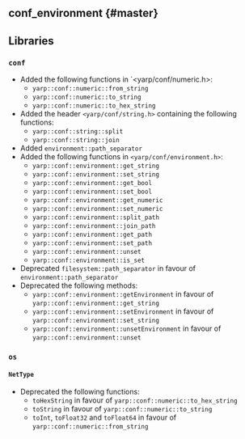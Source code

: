 conf_environment {#master}
----------------

## Libraries

### `conf`

* Added the following functions in `<yarp/conf/numeric.h>:
  * `yarp::conf::numeric::from_string`
  * `yarp::conf::numeric::to_string`
  * `yarp::conf::numeric::to_hex_string`
* Added the header `<yarp/conf/string.h>` containing the following functions:
  * `yarp::conf::string::split`
  * `yarp::conf::string::join`
* Added `environment::path_separator`
* Added the following functions in `<yarp/conf/environment.h>`:
  * `yarp::conf::environment::get_string`
  * `yarp::conf::environment::set_string`
  * `yarp::conf::environment::get_bool`
  * `yarp::conf::environment::set_bool`
  * `yarp::conf::environment::get_numeric`
  * `yarp::conf::environment::set_numeric`
  * `yarp::conf::environment::split_path`
  * `yarp::conf::environment::join_path`
  * `yarp::conf::environment::get_path`
  * `yarp::conf::environment::set_path`
  * `yarp::conf::environment::unset`
  * `yarp::conf::environment::is_set`
* Deprecated `filesystem::path_separator` in favour of
  `environment::path_separator`
* Deprecated the following methods:
  * `yarp::conf::environment::getEnvironment` in favour of
    `yarp::conf::environment::get_string`
  * `yarp::conf::environment::setEnvironment` in favour of
    `yarp::conf::environment::set_string`
  * `yarp::conf::environment::unsetEnvironment` in favour of
    `yarp::conf::environment::unset`

### `os`

#### `NetType`

* Deprecated the following functions:
  * `toHexString` in favour of `yarp::conf::numeric::to_hex_string`
  * `toString` in favour of `yarp::conf::numeric::to_string`
  * `toInt`, `toFloat32` and `toFloat64` in favour of
    `yarp::conf::numeric::from_string`
